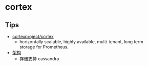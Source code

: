 # cortex
## Tips
* [cortexproject/cortex](https://github.com/cortexproject/cortex)
  * horizontally scalable, highly available, multi-tenant, long term storage for Prometheus.
* [架构](https://cortexmetrics.io/docs/architecture/)
  * 存储支持 cassandra
